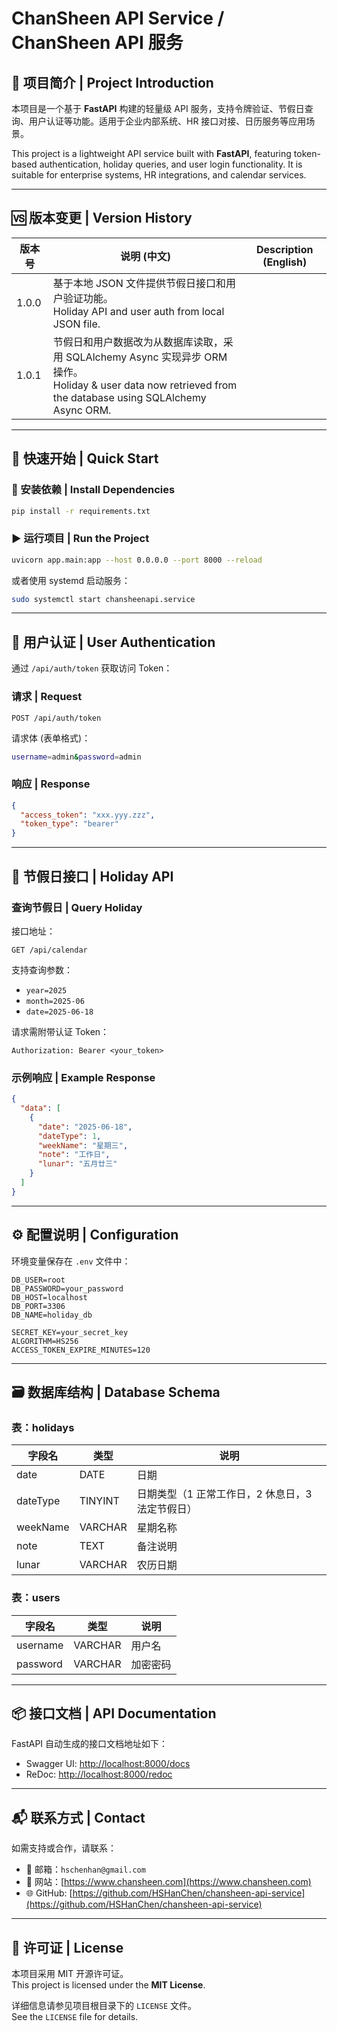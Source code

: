 
# ChanSheen API Service / ChanSheen API 服务

## 📌 项目简介 | Project Introduction

本项目是一个基于 **FastAPI** 构建的轻量级 API 服务，支持令牌验证、节假日查询、用户认证等功能。适用于企业内部系统、HR 接口对接、日历服务等应用场景。

This project is a lightweight API service built with **FastAPI**, featuring token-based authentication, holiday queries, and user login functionality. It is suitable for enterprise systems, HR integrations, and calendar services.

---

## 🆚 版本变更 | Version History

| 版本号 | 说明 (中文) | Description (English) |
|--------|-------------|------------------------|
| 1.0.0  | 基于本地 JSON 文件提供节假日接口和用户验证功能。<br>Holiday API and user auth from local JSON file. |
| 1.0.1  | 节假日和用户数据改为从数据库读取，采用 SQLAlchemy Async 实现异步 ORM 操作。<br>Holiday & user data now retrieved from the database using SQLAlchemy Async ORM. |

---

## 🚀 快速开始 | Quick Start

### 🧱 安装依赖 | Install Dependencies

```bash
pip install -r requirements.txt
```

### ▶️ 运行项目 | Run the Project

```bash
uvicorn app.main:app --host 0.0.0.0 --port 8000 --reload
```

或者使用 systemd 启动服务：

```bash
sudo systemctl start chansheenapi.service
```

---

## 🔐 用户认证 | User Authentication

通过 `/api/auth/token` 获取访问 Token：

### 请求 | Request

`POST /api/auth/token`

请求体 (表单格式)：

```bash
username=admin&password=admin
```

### 响应 | Response

```json
{
  "access_token": "xxx.yyy.zzz",
  "token_type": "bearer"
}
```

---

## 📅 节假日接口 | Holiday API

### 查询节假日 | Query Holiday

接口地址：

```
GET /api/calendar
```

支持查询参数：

- `year=2025`
- `month=2025-06`
- `date=2025-06-18`

请求需附带认证 Token：

```
Authorization: Bearer <your_token>
```

### 示例响应 | Example Response

```json
{
  "data": [
    {
      "date": "2025-06-18",
      "dateType": 1,
      "weekName": "星期三",
      "note": "工作日",
      "lunar": "五月廿三"
    }
  ]
}
```

---

## ⚙️ 配置说明 | Configuration

环境变量保存在 `.env` 文件中：

```env
DB_USER=root
DB_PASSWORD=your_password
DB_HOST=localhost
DB_PORT=3306
DB_NAME=holiday_db

SECRET_KEY=your_secret_key
ALGORITHM=HS256
ACCESS_TOKEN_EXPIRE_MINUTES=120
```

---

## 🗃️ 数据库结构 | Database Schema

### 表：holidays

| 字段名    | 类型     | 说明           |
|-----------|----------|----------------|
| date      | DATE     | 日期           |
| dateType  | TINYINT  | 日期类型（1 正常工作日，2 休息日，3 法定节假日） |
| weekName  | VARCHAR  | 星期名称       |
| note      | TEXT     | 备注说明       |
| lunar     | VARCHAR  | 农历日期       |

### 表：users

| 字段名    | 类型     | 说明     |
|-----------|----------|----------|
| username  | VARCHAR  | 用户名   |
| password  | VARCHAR  | 加密密码 |

---

## 📦 接口文档 | API Documentation

FastAPI 自动生成的接口文档地址如下：

- Swagger UI: [http://localhost:8000/docs](http://localhost:8000/docs)
- ReDoc: [http://localhost:8000/redoc](http://localhost:8000/redoc)

---

## 📬 联系方式 | Contact

如需支持或合作，请联系：

- 📧 邮箱：`hschenhan@gmail.com`
- 🔗 网站：[https://www.chansheen.com](https://www.chansheen.com)
- 🌐 GitHub: [https://github.com/HSHanChen/chansheen-api-service](https://github.com/HSHanChen/chansheen-api-service)

---

## 📄 许可证 | License

本项目采用 MIT 开源许可证。  
This project is licensed under the **MIT License**.

详细信息请参见项目根目录下的 `LICENSE` 文件。  
See the `LICENSE` file for details.
